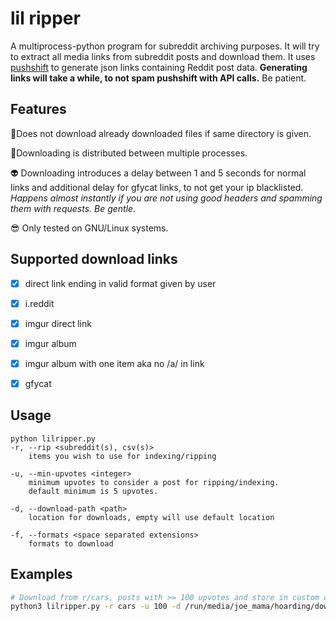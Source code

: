 # lil ripper

A multiprocess-python program for subreddit archiving purposes. It will try to extract all media links from subreddit posts and download them. It uses [pushshift](https://pushshift.io/) to generate json links containing Reddit post data. **Generating links will take a while, to not spam pushshift with API calls.** Be patient.



## Features

:clown_face:Does not download already downloaded files if same directory is given.

:ghost:Downloading is distributed between multiple processes. 

:alien: Downloading introduces a delay between 1 and 5 seconds for normal links and additional delay for gfycat links, to not get your ip blacklisted. *Happens almost instantly if you are not using good headers and spamming them with requests. Be gentle.*

:sunglasses: Only tested on GNU/Linux systems.




## Supported download links
- [x] direct link ending in valid format given by user
- [x] i.reddit
- [x] imgur direct link
- [x] imgur album
- [x] imgur album with one item aka no /a/ in link
- [x] gfycat



## Usage

```
python lilripper.py
-r, --rip <subreddit(s), csv(s)>
	items you wish to use for indexing/ripping
	
-u, --min-upvotes <integer> 
	minimum upvotes to consider a post for ripping/indexing.
	default minimum is 5 upvotes.

-d, --download-path <path>
	location for downloads, empty will use default location

-f, --formats <space separated extensions> 
	formats to download
```



## Examples

```bash
# Download from r/cars, posts with >= 100 upvotes and store in custom directory.
python3 lilripper.py -r cars -u 100 -d /run/media/joe_mama/hoarding/downloads

```
